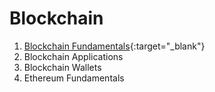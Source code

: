 # Blockchain

1. [Blockchain Fundamentals](https://github.com/sauravchaudharysc/BlockChain/tree/main/1.%20Blockchain%20Fundamentals){:target="_blank"}
2. Blockchain Applications
3. Blockchain Wallets
4. Ethereum Fundamentals

